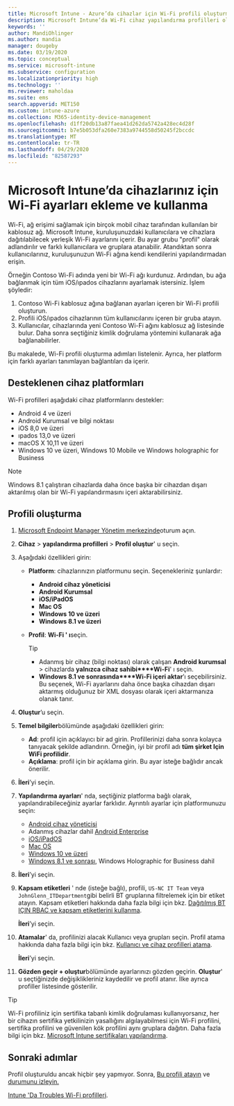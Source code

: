 ```yaml
---
title: Microsoft Intune - Azure’da cihazlar için Wi-Fi profili oluşturma | Microsoft Docs
description: Microsoft Intune’da Wi-Fi cihaz yapılandırma profilleri oluşturmak için adımları inceleyin. Android Cihaz Yöneticisi, Android kurumsal, Android bilgi noktası, iOS, Idos, macOS, Windows 10 ve üzeri ve Windows holographic for Business için Profiller oluşturun. Bu profilleri kullanarak sertifika kullanmak için bir Wi-Fi bağlantısı oluşturmak, EAP türü seçmek, kimlik doğrulama yöntemi seçmek, proxy etkinleştirmek gibi pek çok şey yapabilirsiniz.
keywords: ''
author: MandiOhlinger
ms.author: mandia
manager: dougeby
ms.date: 03/19/2020
ms.topic: conceptual
ms.service: microsoft-intune
ms.subservice: configuration
ms.localizationpriority: high
ms.technology: ''
ms.reviewer: maholdaa
ms.suite: ems
search.appverid: MET150
ms.custom: intune-azure
ms.collection: M365-identity-device-management
ms.openlocfilehash: d1ff20db13a87faea41d262da5742a428ec4d28f
ms.sourcegitcommit: b7e5b053dfa260e7383a9744558d50245f2bccdc
ms.translationtype: MT
ms.contentlocale: tr-TR
ms.lasthandoff: 04/29/2020
ms.locfileid: "82587293"
---
```

# <a name="add-and-use-wi-fi-settings-on-your-devices-in-microsoft-intune"></a>Microsoft Intune’da cihazlarınız için Wi-Fi ayarları ekleme ve kullanma

Wi-Fi, ağ erişimi sağlamak için birçok mobil cihaz tarafından kullanılan bir kablosuz ağ. Microsoft Intune, kuruluşunuzdaki kullanıcılara ve cihazlara dağıtılabilecek yerleşik Wi-Fi ayarlarını içerir. Bu ayar grubu "profil" olarak adlandırılır ve farklı kullanıcılara ve gruplara atanabilir. Atandıktan sonra kullanıcılarınız, kuruluşunuzun Wi-Fi ağına kendi kendilerini yapılandırmadan erişin.

Örneğin Contoso Wi-Fi adında yeni bir Wi-Fi ağı kurdunuz. Ardından, bu ağa bağlanmak için tüm iOS/ıpados cihazlarını ayarlamak istersiniz. İşlem şöyledir:

1. Contoso Wi-Fi kablosuz ağına bağlanan ayarları içeren bir Wi-Fi profili oluşturun.
2. Profili iOS/ıpados cihazlarının tüm kullanıcılarını içeren bir gruba atayın.
3. Kullanıcılar, cihazlarında yeni Contoso Wi-Fi ağını kablosuz ağ listesinde bulur. Daha sonra seçtiğiniz kimlik doğrulama yöntemini kullanarak ağa bağlanabilirler.

Bu makalede, Wi-Fi profili oluşturma adımları listelenir. Ayrıca, her platform için farklı ayarları tanımlayan bağlantıları da içerir.

## <a name="supported-device-platforms"></a>Desteklenen cihaz platformları

Wi-Fi profilleri aşağıdaki cihaz platformlarını destekler:

- Android 4 ve üzeri
- Android Kurumsal ve bilgi noktası
- iOS 8,0 ve üzeri
- ıpados 13,0 ve üzeri
- macOS X 10,11 ve üzeri
- Windows 10 ve üzeri, Windows 10 Mobile ve Windows holographic for Business

> [!NOTE]
> Windows 8.1 çalıştıran cihazlarda daha önce başka bir cihazdan dışarı aktarılmış olan bir Wi-Fi yapılandırmasını içeri aktarabilirsiniz.

## <a name="create-the-profile"></a>Profili oluşturma

1. [Microsoft Endpoint Manager Yönetim merkezinde](https://go.microsoft.com/fwlink/?linkid=2109431)oturum açın.
2. **Cihaz** > **yapılandırma profilleri** > **Profil oluştur**' u seçin.
3. Aşağıdaki özellikleri girin:

    - **Platform**: cihazlarınızın platformunu seçin. Seçenekleriniz şunlardır:

      - **Android cihaz yöneticisi**
      - **Android Kurumsal**
      - **iOS/iPadOS**
      - **Mac OS**
      - **Windows 10 ve üzeri**
      - **Windows 8.1 ve üzeri**

    - **Profil**: **Wi-Fi ' ı**seçin.

      > [!TIP]
      >
      > - Adanmış bir cihaz (bilgi noktası) olarak çalışan **Android kurumsal**  > cihazlarda **yalnızca cihaz sahibi****Wi-Fi**' ı seçin.
      > - **Windows 8.1 ve sonrasında****Wi-Fi içeri aktar**’ı seçebilirsiniz. Bu seçenek, Wi-Fi ayarlarını daha önce başka cihazdan dışarı aktarmış olduğunuz bir XML dosyası olarak içeri aktarmanıza olanak tanır.

4. **Oluştur**’u seçin.
5. **Temel bilgiler**bölümünde aşağıdaki özellikleri girin:

    - **Ad**: profil için açıklayıcı bir ad girin. Profillerinizi daha sonra kolayca tanıyacak şekilde adlandırın. Örneğin, iyi bir profil adı **tüm şirket Için WiFi profilidir**.
    - **Açıklama**: profil için bir açıklama girin. Bu ayar isteğe bağlıdır ancak önerilir.

6. **İleri**’yi seçin.
7. **Yapılandırma ayarları**' nda, seçtiğiniz platforma bağlı olarak, yapılandırabileceğiniz ayarlar farklıdır. Ayrıntılı ayarlar için platformunuzu seçin:

    - [Android cihaz yöneticisi](wi-fi-settings-android.md)
    - Adanmış cihazlar dahil [Android Enterprise](wi-fi-settings-android-enterprise.md)
    - [iOS/iPadOS](wi-fi-settings-ios.md)
    - [Mac OS](wi-fi-settings-macos.md)
    - [Windows 10 ve üzeri](wi-fi-settings-windows.md)
    - [Windows 8.1 ve sonrası](wi-fi-settings-import-windows-8-1.md), Windows Holographic for Business dahil

8. **İleri**’yi seçin.
9. **Kapsam etiketleri** ' nde (isteğe bağlı), profili, `US-NC IT Team` veya `JohnGlenn_ITDepartment`gibi belirli BT gruplarına filtrelemek için bir etiket atayın. Kapsam etiketleri hakkında daha fazla bilgi için bkz. [Dağıtılmış BT IÇIN RBAC ve kapsam etiketlerini kullanma](../fundamentals/scope-tags.md).

    **İleri**’yi seçin.

10. **Atamalar**' da, profilinizi alacak Kullanıcı veya grupları seçin. Profil atama hakkında daha fazla bilgi için bkz. [Kullanıcı ve cihaz profilleri atama](device-profile-assign.md).

    **İleri**’yi seçin.

11. **Gözden geçir + oluştur**bölümünde ayarlarınızı gözden geçirin. **Oluştur**' u seçtiğinizde değişiklikleriniz kaydedilir ve profil atanır. İlke ayrıca profiller listesinde gösterilir.

> [!TIP]
> Wi-Fi profiliniz için sertifika tabanlı kimlik doğrulaması kullanıyorsanız, her bir cihazın sertifika yetkilinizin yasallığını algılayabilmesi için Wi-Fi profilini, sertifika profilini ve güvenilen kök profilini aynı gruplara dağıtın.  Daha fazla bilgi için bkz. [Microsoft Intune sertifikaları yapılandırma](../protect/certificates-configure.md).


## <a name="next-steps"></a>Sonraki adımlar

Profil oluşturuldu ancak hiçbir şey yapmıyor. Sonra, [Bu profili atayın](device-profile-assign.md) ve [durumunu izleyin.](device-profile-monitor.md)

[Intune 'Da Troubles Wi-Fi profilleri](troubleshoot-wi-fi-profiles.md).
